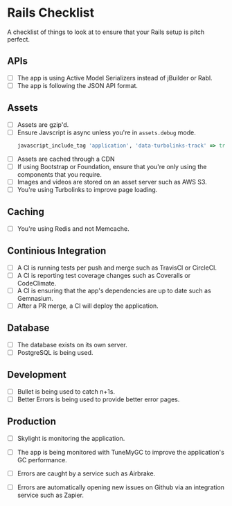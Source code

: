 # Rails Checklist

A checklist of things to look at to ensure that your Rails setup is pitch perfect.

## APIs

- [ ] The app is using Active Model Serializers instead of jBuilder or Rabl.
- [ ] The app is following the JSON API format.

## Assets

- [ ] Assets are gzip'd.
- [ ] Ensure Javscript is async unless you're in `assets.debug` mode.
  ```ruby
  javascript_include_tag 'application', 'data-turbolinks-track' => true, async: !Rails.application.config.assets.debug
  ```
- [ ] Assets are cached through a CDN
- [ ] If using Bootstrap or Foundation, ensure that you're only using the components that you require.
- [ ] Images and videos are stored on an asset server such as AWS S3.
- [ ] You're using Turbolinks to improve page loading.

## Caching

- [ ] You're using Redis and not Memcache.

## Continious Integration

- [ ] A CI is running tests per push and merge such as TravisCI or CircleCI.
- [ ] A CI is reporting test coverage changes such as Coveralls or CodeClimate.
- [ ] A CI is ensuring that the app's dependencies are up to date such as Gemnasium.
- [ ] After a PR merge, a CI will deploy the application.

## Database

- [ ] The database exists on its own server.
- [ ] PostgreSQL is being used.

## Development

- [ ] Bullet is being used to catch n+1s.
- [ ] Better Errors is being used to provide better error pages.

## Production

- [ ] Skylight is monitoring the application.
- [ ] The app is being monitored with TuneMyGC to improve the application's GC performance.
- [ ] Errors are caught by a service such as Airbrake.
- [ ] Errors are automatically opening new issues on Github via an integration service such as Zapier.


